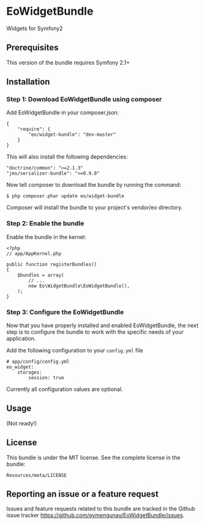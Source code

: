# EoWidgetBundle

Widgets for Symfony2

## Prerequisites
This version of the bundle requires Symfony 2.1+

## Installation

### Step 1: Download EoWidgetBundle using composer
Add EoWidgetBundle in your composer.json:
```
{
    "require": {
        "eo/widget-bundle": "dev-master"
    }
}
```

This will also install the following dependencies:
```
"doctrine/common": ">=2.1.3"
"jms/serializer-bundle": ">=0.9.0"
```

Now tell composer to download the bundle by running the command:
```
$ php composer.phar update eo/widget-bundle
```
Composer will install the bundle to your project's vendor/eo directory.

### Step 2: Enable the bundle
Enable the bundle in the kernel:
```
<?php
// app/AppKernel.php

public function registerBundles()
{
    $bundles = array(
        // ...
        new Eo\WidgetBundle\EoWidgetBundle(),
    );
}
```

### Step 3: Configure the EoWidgetBundle
Now that you have properly installed and enabled EoWidgetBundle, the next step is to configure the bundle to work with the specific needs of your application.

Add the following configuration to your `config.yml` file
```
# app/config/config.yml
eo_widget:
    storages:
        session: true
```
Currently all configuration values are optional.

## Usage

(Not ready!)

## License
This bundle is under the MIT license. See the complete license in the bundle:
```
Resources/meta/LICENSE
```

## Reporting an issue or a feature request
Issues and feature requests related to this bundle are tracked in the Github issue tracker https://github.com/eymengunay/EoWidgetBundle/issues.

